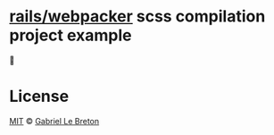 # [rails/webpacker](https://github.com/rails/webpacker) scss compilation project example

:tada:

# License

[MIT](LICENSE.md) © [Gabriel Le Breton](https://gableroux.com)


